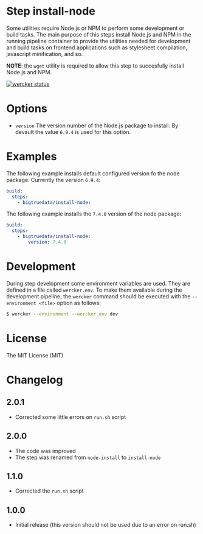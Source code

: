 # Step install-node

Some utilities require Node.js or NPM to perform some development or build tasks. The main purpose of this steps install Node.js and NPM in the running pipeline container to provide the utilities needed for development and build tasks on frontend applications such as stylesheet compilation, javascript minification, and so.

**NOTE**: the `wget` utility is required to allow this step to succesfully install Node.js and NPM.

[![wercker status](https://app.wercker.com/status/4c5942c109137c8ceec40f5c4be74d77/m "wercker status")](https://app.wercker.com/project/bykey/4c5942c109137c8ceec40f5c4be74d77)

# Options

- `version` The version number of the Node.js package to install. By devault the value `6.9.4` is used for this option.

# Examples

The following example installs default configured version fo the node package. Currently the version `6.9.4`:
```yaml
build:
  steps:
    - bigtruedata/install-node:
```

The following example installs the `7.4.0` version of the node package:
```yaml
build:
  steps:
    - bigtruedata/install-node:
        version: 7.4.0
```

# Development

During step development some environment variables are used. They are defined in a file called `wercker.env`. To make them available during the development pipeline, the `wercker` command should be executed with the `--environment <file>` option as follows:
```sh
$ wercker --environment --wercker.env dev
```

# License

The MIT License (MIT)

# Changelog

## 2.0.1

- Corrected some little errors on `run.sh` script

## 2.0.0

- The code was improved
- The step was renamed from `node-install` to `install-node`

## 1.1.0

- Corrected the `run.sh` script

## 1.0.0

- Initial release (this version should not be used due to an error on run.sh)

